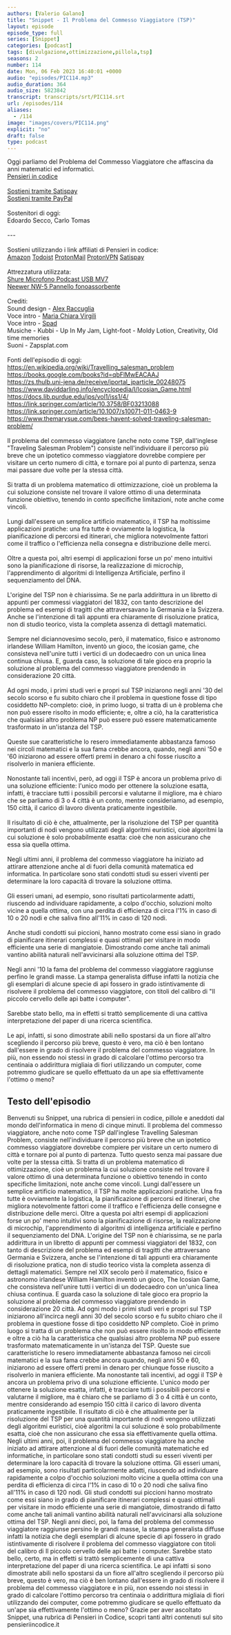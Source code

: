 ```yaml
---
authors: [Valerio Galano]
title: "Snippet - Il Problema del Commesso Viaggiatore (TSP)"
layout: episode
episode_type: full
series: [Snippet]
categories: [podcast]
tags: [divulgazione,ottimizzazione,pillola,tsp]
seasons: 2
number: 114
date: Mon, 06 Feb 2023 16:40:01 +0000
audio: "episodes/PIC114.mp3"
audio_duration: 364
audio_size: 5823842
transcript: transcripts/srt/PIC114.srt
url: /episodes/114
aliases: 
  - /114
image: "images/covers/PIC114.png"
explicit: "no"
draft: false
type: podcast
---
```

Oggi parliamo del Problema del Commesso Viaggiatore che affascina da anni matematici ed informatici. <br /><a href="https://pensieriincodice.it" target="_blank" rel="noreferrer noopener">Pensieri in codice</a><br /><br /><a href="https://www.satispay.com/download/qrcode/S6Y-CON--EC548199-5F32-4BD6-AAF5-73A999744E56" target="_blank" rel="noreferrer noopener">Sostieni tramite Satispay</a><br /><a href="https://www.paypal.com/donate/?hosted_button_id=HRKMD7X43R7SS" target="_blank" rel="noreferrer noopener">Sostieni tramite PayPal</a><br /><br />Sostenitori di oggi:<br />Edoardo Secco, Carlo Tomas<br /><br />---<br /><br />Sostieni utilizzando i link affiliati di Pensieri in codice:<br /><a href="https://amzn.to/3CPOWgC" target="_blank" rel="noreferrer noopener">Amazon</a> <a href="https://doist.grsm.io/valeriogalano5066" target="_blank" rel="noreferrer noopener">Todoist</a> <a href="https://go.getproton.me/SHMB" target="_blank" rel="noreferrer noopener">ProtonMail</a> <a href="https://go.getproton.me/SHN0" target="_blank" rel="noreferrer noopener">ProtonVPN</a> <a href="https://bit.ly/3fQUVaU" target="_blank" rel="noreferrer noopener">Satispay</a><br /><br />Attrezzatura utilizzata:<br /><a href="https://amzn.to/3862ZRf" target="_blank" rel="noreferrer noopener">Shure Microfono Podcast USB MV7</a><br /><a href="https://amzn.to/3rysTFP" target="_blank" rel="noreferrer noopener">Neewer NW-5 Pannello fonoassorbente</a><br /><br />Crediti:<br />Sound design - <a href="https://ulti.media/" target="_blank" rel="noreferrer noopener">Alex Raccuglia</a><br />Voce intro - <a href="https://linktr.ee/dannatiarchitettipodcast/" target="_blank" rel="noreferrer noopener">Maria Chiara Virgili</a><br />Voce intro - <a href="https://mercuriopodcast.com/" target="_blank" rel="noreferrer noopener">Spad</a><br />Musiche - Kubbi - Up In My Jam, Light-foot - Moldy Lotion, Creativity, Old time memories<br />Suoni - Zapsplat.com<br /><br />Fonti dell'episodio di oggi:<br /><a href="https://en.wikipedia.org/wiki/Travelling_salesman_problem" target="_blank" rel="noreferrer noopener">https://en.wikipedia.org/wiki/Travelling_salesman_problem</a><br /><a href="https://books.google.com/books?id=qbFlMwEACAAJ" target="_blank" rel="noreferrer noopener">https://books.google.com/books?id=qbFlMwEACAAJ</a><br /><a href="https://zs.thulb.uni-jena.de/receive/jportal_jparticle_00248075" target="_blank" rel="noreferrer noopener">https://zs.thulb.uni-jena.de/receive/jportal_jparticle_00248075</a><br /><a href="https://www.daviddarling.info/encyclopedia/I/Icosian_Game.html" target="_blank" rel="noreferrer noopener">https://www.daviddarling.info/encyclopedia/I/Icosian_Game.html</a><br /><a href="https://docs.lib.purdue.edu/jps/vol1/iss1/4/" target="_blank" rel="noreferrer noopener">https://docs.lib.purdue.edu/jps/vol1/iss1/4/</a><br /><a href="https://link.springer.com/article/10.3758/BF03213088" target="_blank" rel="noreferrer noopener">https://link.springer.com/article/10.3758/BF03213088</a><a href="https://books.google.com/books?id=qbFlMwEACAAJ" target="_blank" rel="noreferrer noopener"></a><br /><a href="https://link.springer.com/article/10.1007/s10071-011-0463-9" target="_blank" rel="noreferrer noopener">https://link.springer.com/article/10.1007/s10071-011-0463-9</a><br /><a href="https://www.themarysue.com/bees-havent-solved-traveling-salesman-problem/" target="_blank" rel="noreferrer noopener">https://www.themarysue.com/bees-havent-solved-traveling-salesman-problem/</a><br /><br />Il problema del commesso viaggiatore (anche noto come TSP, dall'inglese "Traveling Salesman Problem") consiste nell'individuare il percorso più breve che un ipotetico commesso viaggiatore dovrebbe compiere per visitare un certo numero di città, e tornare poi al punto di partenza, senza mai passare due volte per la stessa città.<br /><br />Si tratta di un problema matematico di ottimizzazione, cioè un problema la cui soluzione consiste nel trovare il valore ottimo di una determinata funzione obiettivo, tenendo in conto specifiche limitazioni, note anche come vincoli.<br /><br />Lungi dall'essere un semplice artificio matematico, il TSP ha moltissime applicazioni pratiche: una fra tutte è ovviamente la logistica, la pianificazione di percorsi ed itinerari, che migliora notevolmente fattori come il traffico o l'efficienza nella consegna e distribuzione delle merci.<br /><br />Oltre a questa poi, altri esempi di applicazioni forse un po' meno intuitivi sono la pianificazione di risorse, la realizzazione di microchip, l'apprendimento di algoritmi di Intelligenza Artificiale, perfino il sequenziamento del DNA.<br /><br />L'origine del TSP non è chiarissima. Se ne parla addirittura in un libretto di appunti per commessi viaggiatori del 1832, con tanto descrizione del problema ed esempi di tragitti che attraversavano la Germania e la Svizzera. Anche se l'intenzione di tali appunti era chiaramente di risoluzione pratica, non di studio teorico, vista la completa assenza di dettagli matematici.<br /><br />Sempre nel diciannovesimo secolo, però, il matematico, fisico e astronomo irlandese William Hamilton, inventò un gioco, the icosian game, che consisteva nell'unire tutti i vertici di un dodecaedro con un unica linea continua chiusa. E, guarda caso, la soluzione di tale gioco era proprio la soluzione al problema del commesso viaggiatore prendendo in considerazione 20 città.<br /><br />Ad ogni modo, i primi studi veri e propri sul TSP iniziarono negli anni '30 del secolo scorso e fu subito chiaro che il problema in questione fosse di tipo cosiddetto NP-completo: cioè, in primo luogo, si tratta di un è problema che non può essere risolto in modo efficiente; e, oltre a ciò, ha la caratteristica che qualsiasi altro problema NP può essere può essere matematicamente trasformato in un'istanza del TSP.<br /><br />Queste sue caratteristiche lo resero immediatamente abbastanza famoso nei circoli matematici e la sua fama crebbe ancora, quando, negli anni '50 e '60 iniziarono ad essere offerti premi in denaro a chi fosse riuscito a risolverlo in maniera efficiente.<br /><br />Nonostante tali incentivi, però, ad oggi il TSP è ancora un problema privo di una soluzione efficiente: l'unico modo per ottenere la soluzione esatta, infatti, è tracciare tutti i possibili percorsi e valutarne il migliore, ma è chiaro che se parliamo di 3 o 4 città è un conto, mentre consideriamo, ad esempio, 150 città, il carico di lavoro diventa praticamente ingestibile.<br /><br />Il risultato di ciò è che, attualmente, per la risoluzione del TSP per quantità importanti di nodi vengono utilizzati degli algoritmi euristici, cioè algoritmi la cui soluzione è solo probabilmente esatta: cioè che non assicurano che essa sia quella ottima.<br /><br />Negli ultimi anni, il problema del commesso viaggiatore ha iniziato ad attirare attenzione anche al di fuori della comunità matematica ed informatica. In particolare sono stati condotti studi su esseri viventi per determinare la loro capacità di trovare la soluzione ottima.<br /><br />Gli esseri umani, ad esempio, sono risultati particolarmente adatti, riuscendo ad individuare rapidamente, a colpo d'occhio, soluzioni molto vicine a quella ottima, con una perdita di efficienza di circa l'1% in caso di 10 o 20 nodi e che saliva fino all'11% in caso di 120 nodi.<br /><br />Anche studi condotti sui piccioni, hanno mostrato come essi siano in grado di pianificare itinerari complessi e quasi ottimali per visitare in modo efficiente una serie di mangiatoie. Dimostrando come anche tali animali vantino abilità naturali nell'avvicinarsi alla soluzione ottima del TSP.<br /><br />Negli anni '10 la fama del problema del commesso viaggiatore raggiunse perfino le grandi masse. La stampa generalista diffuse infatti la notizia che gli esemplari di alcune specie di api fossero in grado istintivamente di risolvere il problema del commesso viaggiatore, con titoli del calibro di "Il piccolo cervello delle api batte i computer".<br /><br />Sarebbe stato bello, ma in effetti si trattò semplicemente di una cattiva interpretazione del paper di una ricerca scientifica.<br /><br />Le api, infatti, si sono dimostrate abili nello spostarsi da un fiore all'altro scegliendo il percorso più breve, questo è vero, ma ciò è ben lontano dall'essere in grado di risolvere il problema del commesso viaggiatore. In più, non essendo noi stessi in grado di calcolare l'ottimo percorso tra centinaia o addirittura migliaia di fiori utilizzando un computer, come potremmo giudicare se quello effettuato da un ape sia effettivamente l'ottimo o meno?<br />

<!-- more -->

## Testo dell'episodio

Benvenuti su Snippet, una rubrica di pensieri in codice, pillole e aneddoti dal mondo dell'informatica
in meno di cinque minuti.
Il problema del commesso viaggiatore, anche noto come TSP dall'inglese Travelling Salesman
Problem, consiste nell'individuare il percorso più breve che un ipotetico commesso viaggiatore
dovrebbe compiere per visitare un certo numero di città e tornare poi al punto di partenza.
Tutto questo senza mai passare due volte per la stessa città.
Si tratta di un problema matematico di ottimizzazione, cioè un problema la cui soluzione consiste
nel trovare il valore ottimo di una determinata funzione o obiettivo tenendo in conto specifiche
limitazioni, note anche come vincoli.
Lungi dall'essere un semplice artificio matematico, il TSP ha molte applicazioni pratiche.
Una fra tutte è ovviamente la logistica, la pianificazione di percorsi ed itinerari, che
migliora notevolmente fattori come il traffico e l'efficienza delle consegne e distribuzione
delle merci.
Oltre a questa poi altri esempi di applicazioni forse un po' meno intuitivi sono la pianificazione
di risorse, la realizzazione di microchip, l'apprendimento di algoritmi di intelligenza
artificiale e perfino il sequenziamento del DNA.
L'origine del TSP non è chiarissima, se ne parla addirittura in un libretto di appunti
per commessi viaggiatori del 1832, con tanto di descrizione del problema ed esempi di tragitti
che attraversano Germania e Svizzera, anche se l'intenzione di tali appunti era chiaramente
di risoluzione pratica, non di studio teorico vista la completa assenza di dettagli matematici.
Sempre nel XIX secolo però il matematico, fisico e astronomo irlandese William Hamilton
inventò un gioco, The Icosian Game, che consisteva nell'unire tutti i vertici di un dodecaedro
con un'unica linea chiusa continua.
E guarda caso la soluzione di tale gioco era proprio la soluzione al problema del commesso
viaggiatore prendendo in considerazione 20 città.
Ad ogni modo i primi studi veri e propri sul TSP iniziarono all'incirca negli anni 30 del
secolo scorso e fu subito chiaro che il problema in questione fosse di tipo cosiddetto NP completo.
Cioè in primo luogo si tratta di un problema che non può essere risolto in modo efficiente
e oltre a ciò ha la caratteristica che qualsiasi altro problema NP può essere trasformato matematicamente
in un'istanza del TSP.
Queste sue caratteristiche lo resero immediatamente abbastanza famoso nei circoli matematici
e la sua fama crebbe ancora quando, negli anni 50 e 60, iniziarono ad essere offerti
premi in denaro per chiunque fosse riuscito a risolverlo in maniera efficiente.
Ma nonostante tali incentivi, ad oggi il TSP è ancora un problema privo di una soluzione
efficiente.
L'unico modo per ottenere la soluzione esatta, infatti, è tracciare tutti i possibili percorsi
e valutarne il migliore, ma è chiaro che se parliamo di 3 o 4 città è un conto, mentre
considerando ad esempio 150 città il carico di lavoro diventa praticamente ingestibile.
Il risultato di ciò è che attualmente per la risoluzione del TSP per una quantità importante
di nodi vengono utilizzati degli algoritmi euristici, cioè algoritmi la cui soluzione
è solo probabilmente esatta, cioè che non assicurano che essa sia effettivamente quella
ottima.
Negli ultimi anni, poi, il problema del commesso viaggiatore ha anche iniziato ad attirare
attenzione al di fuori delle comunità matematiche ed informatiche, in particolare sono stati
condotti studi su esseri viventi per determinare la loro capacità di trovare la soluzione
ottima.
Gli esseri umani, ad esempio, sono risultati particolarmente adatti, riuscendo ad individuare
rapidamente a colpo d'occhio soluzioni molto vicine a quella ottima con una perdita di
efficienza di circa l'1% in caso di 10 o 20 nodi che saliva fino all'11% in caso di 120
nodi.
Gli studi condotti sui piccioni hanno mostrato come essi siano in grado di pianificare itinerari
complessi e quasi ottimali per visitare in modo efficiente una serie di mangiatoie, dimostrando
di fatto come anche tali animali vantino abilità naturali nell'avvicinarsi alla soluzione ottima
del TSP.
Negli anni dieci, poi, la fama del problema del commesso viaggiatore raggiunse persino
le grandi masse, la stampa generalista diffuse infatti la notizia che degli esemplari di
alcune specie di api fossero in grado istintivamente di risolvere il problema del commesso viaggiatore
con titoli del calibro di Il piccolo cervello delle api batte i computer.
Sarebbe stato bello, certo, ma in effetti si trattò semplicemente di una cattiva interpretazione
del paper di una ricerca scientifica.
Le api infatti si sono dimostrate abili nello spostarsi da un fiore all'altro scegliendo
il percorso più breve, questo è vero, ma ciò è ben lontano dall'essere in grado
di risolvere il problema del commesso viaggiatore e in più, non essendo noi stessi in grado
di calcolare l'ottimo percorso tra centinaia o addirittura migliaia di fiori utilizzando
dei computer, come potremmo giudicare se quello effettuato da un'ape sia effettivamente
l'ottimo o meno?
Grazie per aver ascoltato Snippet, una rubrica di Pensieri in Codice, scopri tanti altri
contenuti sul sito pensieriincodice.it

